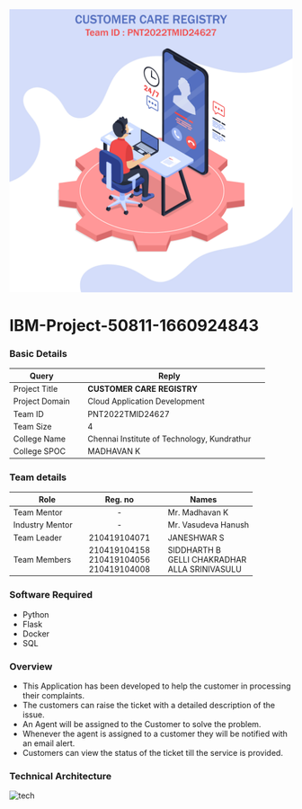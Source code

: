 <img src="Customer-care Registry.jpg">

# IBM-Project-50811-1660924843

<h3>Basic Details</h3>

| Query | Reply |
| --- | --- |
| Project Title | &emsp; <b>CUSTOMER CARE REGISTRY</b> &emsp; |
| Project Domain | &emsp; Cloud Application Development &emsp; |
| Team ID | &emsp; PNT2022TMID24627 &emsp; |
| Team Size | &emsp; 4 &emsp; |
| College Name | &emsp; Chennai Institute of Technology, Kundrathur &emsp; |
| College SPOC | &emsp; MADHAVAN K |

<h3>Team details</h3>

| Role | Reg. no | Names |
| --- | :---: | --- |
| Team Mentor | - | &emsp; Mr. Madhavan K |
| Industry Mentor | - | &emsp;  Mr. Vasudeva Hanush |
| Team Leader | 210419104071 | &emsp; JANESHWAR S &emsp; &emsp; |
| Team Members &emsp; | 210419104158 <br/> 210419104056 <br/> 210419104008 | &emsp; SIDDHARTH B <br/> &emsp; GELLI CHAKRADHAR <br/>&emsp; ALLA SRINIVASULU |

<h3>Software Required</h3>

* Python
* Flask
* Docker
* SQL


<h3>Overview</h3>

* This Application has been developed to help the customer in processing their complaints.  
* The customers can raise the ticket with a detailed description of the issue.  
* An Agent will be assigned to the Customer to solve the problem.  
* Whenever the agent is assigned to a customer they will be notified with an email alert.  
* Customers can view the status of the ticket till the service is provided.

<h3> Technical Architecture </h3>

![tech](https://user-images.githubusercontent.com/87432281/192336862-88b0337f-083e-456f-9bc0-9e3cbf0c283b.png)






